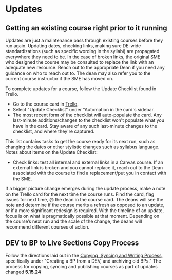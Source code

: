 # Updates

## Getting an existing course right prior to it running

Updates are just a maintenance pass through existing courses before they run again. Updating dates, checking links, making sure DE-wide standardizations (such as specific wording in the syllabi) are propagated everywhere they need to be. In the case of broken links, the original SME who designed the course may be consulted to replace the link with an adequate new resource. Reach out to the appropriate Dean if you need any guidance on who to reach out to. The dean may also refer you to the current course instructor if the SME has moved on.

To complete updates for a course, follow the Update Checklist found in Trello.
- Go to the course card in [Trello](https://trello.com/b/7Ozmsgta/course-roll-outs).
- Select "Update Checklist" under "Automation in the card's sidebar.
- The most recent form of the checklist will auto-populate the card.
<note>Any last-minute additions/changes to the checklist won't populate what you have in the card. Stay aware of any such last-minute changes to the checklist, and where they're captured. </note>

This list contains tasks to get the course ready for its next run, such as changing the dates or other stylistic changes such as syllabus language.
Notes about items on the Update Checklist:
- Check links: test all internal and external links in a Canvas course. If an external link is broken and you cannot replace it, reach out to the Dean associated with the course to find a replacement/put you in contact with the SME.

If a bigger picture change emerges during the update process, make a note on the Trello card for the next time the course runs. Find the card, flag issues for next time, @ the dean in the course card. The deans will see the note and determine if the course merits a refresh as opposed to an update, or if a more significant redesign is required. With the timeline of an update, focus is on what is pragmatically possible at that moment. Depending on the course’s next run and the scale of the change, the deans will recommend different courses of action. 

## DEV to BP to Live Sections Copy Process

Follow the directions laid out in the [Copying, Syncing and Writing Process](Copying.md), specifically under "Creating a BP from a DEV, and archiving old BPs." 
<note>The process for copying, syncing and publishing courses as part of updates changed <strong>5.15.24</strong></note>
